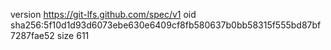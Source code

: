 version https://git-lfs.github.com/spec/v1
oid sha256:5f10d1d93d6073ebe630e6409cf8fb580637b0bb58315f555bd87bf7287fae52
size 611
